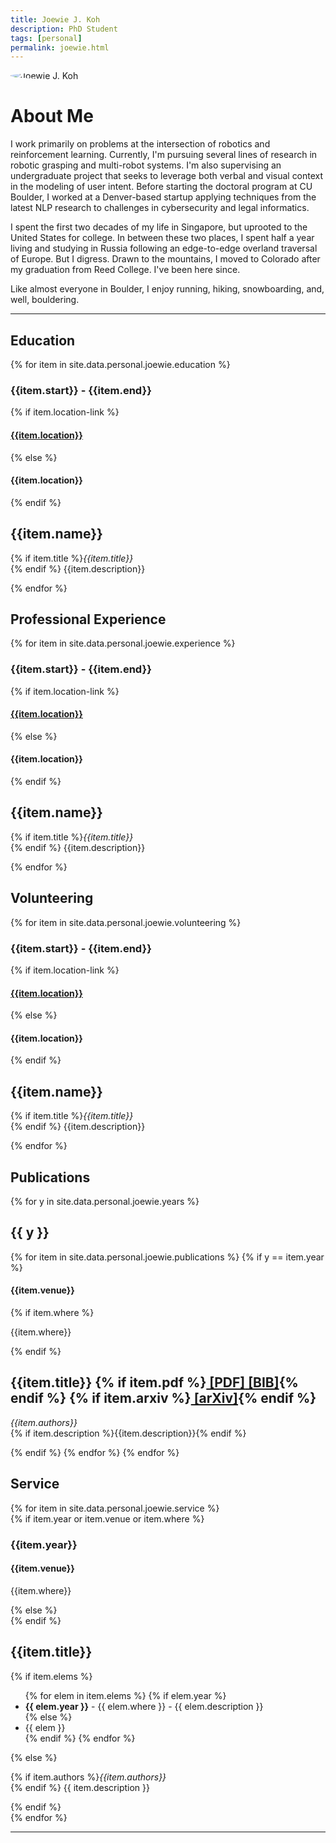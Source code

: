 ```yaml
---
title: Joewie J. Koh
description: PhD Student
tags: [personal]
permalink: joewie.html
---
```


<div class="col-lg-12">
    <img class="img-fluid no-print with-shadow-on-hover cv-img" src="/img/people/joewie.jpg" alt="Joewie J. Koh" style="border-radius: 100%; display: block; margin: 0 auto 20px;">
</div>

# About Me

I work primarily on problems at the intersection of robotics and reinforcement learning. Currently, I'm pursuing several lines of research in robotic grasping and multi-robot systems. I'm also supervising an undergraduate project that seeks to leverage both verbal and visual context in the modeling of user intent. Before starting the doctoral program at CU Boulder, I worked at a Denver-based startup applying techniques from the latest NLP research to challenges in cybersecurity and legal informatics.

I spent the first two decades of my life in Singapore, but uprooted to the United States for college. In between these two places, I spent half a year living and studying in Russia following an edge-to-edge overland traversal of Europe. But I digress. Drawn to the mountains, I moved to Colorado after my graduation from Reed College. I've been here since.

Like almost everyone in Boulder, I enjoy running, hiking, snowboarding, and, well, bouldering. 





<hr class="separating-line no-print">

<section id="post-cv">
    <h1>Education</h1>
        {% for item in site.data.personal.joewie.education %}
            <div class="row cv-item">
                <div class="col-md-3">
                    <h3 class="inlineifprinted">{{item.start}} - {{item.end}}</h3>
                    {% if item.location-link %}<h4 class="inlineifprinted"><a href="{{item.location-link}}" target="_blank">{{item.location}}</a></h4>
                    {% else %}<h4 class="inlineifprinted">{{item.location}}</h4>
                    {% endif %}
                </div>
                <div class="col-md-9">
                    <h2>{{item.name}}</h2>
                    <p>{% if item.title %}<i>{{item.title}}</i><br>{% endif %}
                    {{item.description}}
                    </p>
                </div>
            </div>
        {% endfor %}
    <h1>Professional Experience</h1>
        {% for item in site.data.personal.joewie.experience %}
            <div class="row cv-item">
                <div class="col-md-3">
                    <h3 class="inlineifprinted">{{item.start}} - {{item.end}}</h3>
                    {% if item.location-link %}<h4 class="inlineifprinted"><a href="{{item.location-link}}" target="_blank">{{item.location}}</a></h4>
                    {% else %}<h4 class="inlineifprinted">{{item.location}}</h4>
                    {% endif %}
                </div>
                <div class="col-md-9">
                    <h2>{{item.name}}</h2>
                    <p>{% if item.title %}<i>{{item.title}}</i><br>{% endif %}
                    {{item.description}}
                    </p>
                </div>
            </div>
        {% endfor %}
    <h1>Volunteering</h1>
        {% for item in site.data.personal.joewie.volunteering %}
            <div class="row cv-item">
                <div class="col-md-3">
                    <h3 class="inlineifprinted">{{item.start}} - {{item.end}}</h3>
                    {% if item.location-link %}<h4 class="inlineifprinted"><a href="{{item.location-link}}" target="_blank">{{item.location}}</a></h4>
                    {% else %}<h4 class="inlineifprinted">{{item.location}}</h4>
                    {% endif %}
                </div>
                <div class="col-md-9">
                    <h2>{{item.name}}</h2>
                    <p>{% if item.title %}<i>{{item.title}}</i><br>{% endif %}
                    {{item.description}}
                    </p>
                </div>
            </div>
        {% endfor %}
    <h1>Publications</h1>
        {% for y in site.data.personal.joewie.years %}
            <h2>{{ y }}</h2>
            {% for item in site.data.personal.joewie.publications %}
                {% if y == item.year %}
                    <div class="row cv-item pub">
                        <div class="col-md-3">
                            <h4 class="inlineifprinted">{{item.venue}}</h4>
                            {% if item.where %}<p  class="no-print d-none d-md-block">{{item.where}}</p>{% endif %}
                        </div>
                        <div class="col-md-9">
                            <h2>{{item.title}}
                                {% if item.pdf %}<a class="no-print" href="{% if item.host %}{{ item.host }}{% else %}{{ site.url }}{% endif %}/papers/{{ item.pdf }}.pdf" target="_blank"> [PDF]</a><a class="no-print" href="{% if item.host %}{{ item.host }}{% else %}{{ site.url }}{% endif %}/papers/{{ item.pdf }}.bib" target="_blank"> [BIB]</a>{% endif %}
                                {% if item.arxiv %}<a class="no-print" href="https://arxiv.org/abs/{{ item.arxiv }}" target="_blank"> [arXiv]</a>{% endif %}</h2>
                            <p><i>{{item.authors}}</i><br>
                            {% if item.description %}{{item.description}}{% endif %}
                            </p>
                        </div>
                    </div>
                {% endif %}
            {% endfor %}
        {% endfor %}
    <h1>Service</h1>
        {% for item in site.data.personal.joewie.service %}
            <div class="row cv-item">
                {% if item.year or item.venue or item.where %}
                <div class="col-md-4">
                    <h3 class="inlineifprinted">{{item.year}}</h3>
                    <h4 class="inlineifprinted">{{item.venue}}</h4>
                    <p  class="no-print d-none d-md-block">{{item.where}}</p>
                </div>
                <div class="col-md-8">
                {% else %}
                <div class="col-md-12">
                {% endif %}
                    <h2 {% if item.inline %}style="display:inline-block;"{% endif %}>{{item.title}}</h2>
                    {% if item.elems %}
                        <ul>
                        {% for elem in item.elems %}
                            {% if elem.year %}
                            <li><b>{{ elem.year }}</b> - {{ elem.where }} - {{ elem.description }}</li>
                            {% else %}<li>{{ elem }}</li>{% endif %}
                        {% endfor %}
                        </ul>
                    {% else %}
                        <p {% if item.inline %}style="display:inline-block;"{% endif %}>{% if item.authors %}<i class="no-print">{{item.authors}}</i><br class="no-print">{% endif %}
                        {{ item.description }}</p>
                    {% endif %}
                </div>
            </div>
        {% endfor %}
</section>

<hr class="separating-line no-print">
